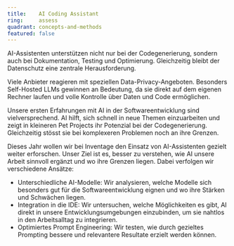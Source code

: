 ```yaml
---
title:    AI Coding Assistant  
ring:     assess  
quadrant: concepts-and-methods
featured: false
---
```


AI-Assistenten unterstützen nicht nur bei der Codegenerierung, sondern auch bei Dokumentation, Testing und Optimierung. Gleichzeitig bleibt der Datenschutz eine zentrale Herausforderung.

Viele Anbieter reagieren mit speziellen Data-Privacy-Angeboten. Besonders Self-Hosted LLMs gewinnen an Bedeutung, da sie direkt auf dem eigenen Rechner laufen und volle Kontrolle über Daten und Code ermöglichen.

Unsere ersten Erfahrungen mit AI in der Softwareentwicklung sind vielversprechend. AI hilft, sich schnell in neue Themen einzuarbeiten und zeigt in kleineren Pet Projects ihr Potenzial bei der Codegenerierung. Gleichzeitig stösst sie bei komplexeren Problemen noch an ihre Grenzen.

Dieses Jahr wollen wir bei Inventage den Einsatz von AI-Assistenten gezielt weiter erforschen. Unser Ziel ist es, besser zu verstehen, wie AI unsere Arbeit sinnvoll ergänzt und wo ihre Grenzen liegen. Dabei verfolgen wir verschiedene Ansätze:
- Unterschiedliche AI-Modelle: Wir analysieren, welche Modelle sich besonders gut für die Softwareentwicklung eignen und wo ihre Stärken und Schwächen liegen.
- Integration in die IDE: Wir untersuchen, welche Möglichkeiten es gibt, AI direkt in unsere Entwicklungsumgebungen einzubinden, um sie nahtlos in den Arbeitsalltag zu integrieren.
- Optimiertes Prompt Engineering: Wir testen, wie durch gezieltes Prompting bessere und relevantere Resultate erzielt werden können.
